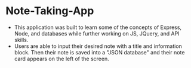 # Note-Taking-App
* This application was built to learn some of the concepts of Express, Node, and databases while further working on JS, JQuery, and API skills. 
* Users are able to input their desired note with a title and information block. Then their note is saved into a "JSON database" and their note card appears on the left of the screen.
